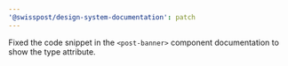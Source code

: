 ```yaml
---
'@swisspost/design-system-documentation': patch
---
```


Fixed the code snippet in the `<post-banner>` component documentation to show the type attribute.
